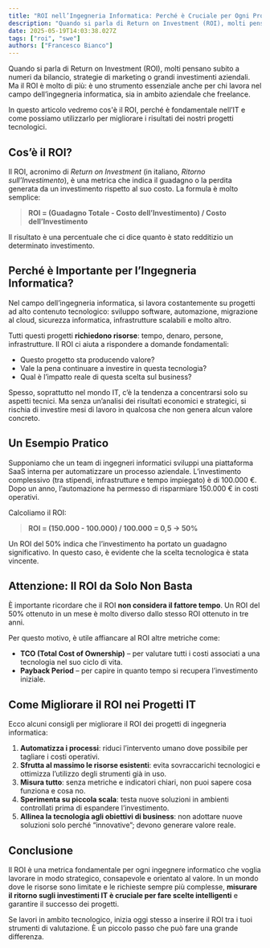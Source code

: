 ```yaml
---
title: "ROI nell’Ingegneria Informatica: Perché è Cruciale per Ogni Progetto Tecnologico"
description: "Quando si parla di Return on Investment (ROI), molti pensano subito a numeri da bilancio, strategie di marketing o grandi investimenti aziendali. Ma il ROI è molto di più: parliamone"
date: 2025-05-19T14:03:38.027Z
tags: ["roi", "swe"]
authors: ["Francesco Bianco"]
---
```


Quando si parla di Return on Investment (ROI), molti pensano subito a numeri da bilancio, strategie di marketing o grandi investimenti aziendali. Ma il ROI è molto di più: è uno strumento essenziale anche per chi lavora nel campo dell’ingegneria informatica, sia in ambito aziendale che freelance.

In questo articolo vedremo cos'è il ROI, perché è fondamentale nell’IT e come possiamo utilizzarlo per migliorare i risultati dei nostri progetti tecnologici.

## Cos’è il ROI?

Il ROI, acronimo di *Return on Investment* (in italiano, *Ritorno sull’Investimento*), è una metrica che indica il guadagno o la perdita generata da un investimento rispetto al suo costo. La formula è molto semplice:

> **ROI = (Guadagno Totale - Costo dell’Investimento) / Costo dell’Investimento**

Il risultato è una percentuale che ci dice quanto è stato redditizio un determinato investimento.

## Perché è Importante per l’Ingegneria Informatica?

Nel campo dell’ingegneria informatica, si lavora costantemente su progetti ad alto contenuto tecnologico: sviluppo software, automazione, migrazione al cloud, sicurezza informatica, infrastrutture scalabili e molto altro.

Tutti questi progetti **richiedono risorse**: tempo, denaro, persone, infrastrutture. Il ROI ci aiuta a rispondere a domande fondamentali:

* Questo progetto sta producendo valore?
* Vale la pena continuare a investire in questa tecnologia?
* Qual è l’impatto reale di questa scelta sul business?

Spesso, soprattutto nel mondo IT, c’è la tendenza a concentrarsi solo su aspetti tecnici. Ma senza un’analisi dei risultati economici e strategici, si rischia di investire mesi di lavoro in qualcosa che non genera alcun valore concreto.

## Un Esempio Pratico

Supponiamo che un team di ingegneri informatici sviluppi una piattaforma SaaS interna per automatizzare un processo aziendale. L’investimento complessivo (tra stipendi, infrastrutture e tempo impiegato) è di 100.000 €. Dopo un anno, l’automazione ha permesso di risparmiare 150.000 € in costi operativi.

Calcoliamo il ROI:

> **ROI = (150.000 - 100.000) / 100.000 = 0,5 → 50%**

Un ROI del 50% indica che l’investimento ha portato un guadagno significativo. In questo caso, è evidente che la scelta tecnologica è stata vincente.

## Attenzione: Il ROI da Solo Non Basta

È importante ricordare che il ROI **non considera il fattore tempo**. Un ROI del 50% ottenuto in un mese è molto diverso dallo stesso ROI ottenuto in tre anni.

Per questo motivo, è utile affiancare al ROI altre metriche come:

* **TCO (Total Cost of Ownership)** – per valutare tutti i costi associati a una tecnologia nel suo ciclo di vita.
* **Payback Period** – per capire in quanto tempo si recupera l’investimento iniziale.

## Come Migliorare il ROI nei Progetti IT

Ecco alcuni consigli per migliorare il ROI dei progetti di ingegneria informatica:

1. **Automatizza i processi**: riduci l’intervento umano dove possibile per tagliare i costi operativi.
2. **Sfrutta al massimo le risorse esistenti**: evita sovraccarichi tecnologici e ottimizza l’utilizzo degli strumenti già in uso.
3. **Misura tutto**: senza metriche e indicatori chiari, non puoi sapere cosa funziona e cosa no.
4. **Sperimenta su piccola scala**: testa nuove soluzioni in ambienti controllati prima di espandere l’investimento.
5. **Allinea la tecnologia agli obiettivi di business**: non adottare nuove soluzioni solo perché “innovative”; devono generare valore reale.

## Conclusione

Il ROI è una metrica fondamentale per ogni ingegnere informatico che voglia lavorare in modo strategico, consapevole e orientato al valore. In un mondo dove le risorse sono limitate e le richieste sempre più complesse, **misurare il ritorno sugli investimenti IT è cruciale per fare scelte intelligenti** e garantire il successo dei progetti.

Se lavori in ambito tecnologico, inizia oggi stesso a inserire il ROI tra i tuoi strumenti di valutazione. È un piccolo passo che può fare una grande differenza.

